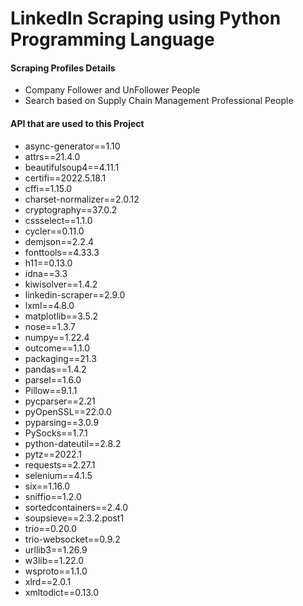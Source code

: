 # LinkedIn Scraping using Python Programming Language

#### Scraping Profiles Details
- Company Follower and UnFollower People
- Search based on Supply Chain Management Professional People

#### API that are used to this Project
- async-generator==1.10
- attrs==21.4.0
- beautifulsoup4==4.11.1
- certifi==2022.5.18.1
- cffi==1.15.0
- charset-normalizer==2.0.12
- cryptography==37.0.2
- cssselect==1.1.0
- cycler==0.11.0
- demjson==2.2.4
- fonttools==4.33.3
- h11==0.13.0
- idna==3.3
- kiwisolver==1.4.2
- linkedin-scraper==2.9.0
- lxml==4.8.0
- matplotlib==3.5.2
- nose==1.3.7
- numpy==1.22.4
- outcome==1.1.0
- packaging==21.3
- pandas==1.4.2
- parsel==1.6.0
- Pillow==9.1.1
- pycparser==2.21
- pyOpenSSL==22.0.0
- pyparsing==3.0.9
- PySocks==1.7.1
- python-dateutil==2.8.2
- pytz==2022.1
- requests==2.27.1
- selenium==4.1.5
- six==1.16.0
- sniffio==1.2.0
- sortedcontainers==2.4.0
- soupsieve==2.3.2.post1
- trio==0.20.0
- trio-websocket==0.9.2
- urllib3==1.26.9
- w3lib==1.22.0
- wsproto==1.1.0
- xlrd==2.0.1
- xmltodict==0.13.0

